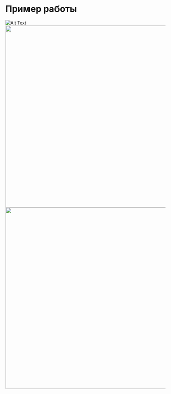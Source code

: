 # Пример работы
![Alt Text](https://media.giphy.com/media/91L8iW68mwrZosCmfe/giphy.gif)
<img src="https://media.giphy.com/media/H7olqbJGnmeadCvRVp/giphy.gif" width="800" height="571" />
<img src="https://media.giphy.com/media/zLXhE9Jk9wWcZc7Eut/giphy.gif" width="800" height="571" />
